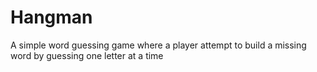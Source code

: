 # Hangman
A simple word guessing game where a player attempt to build a missing word by guessing one letter at a time
